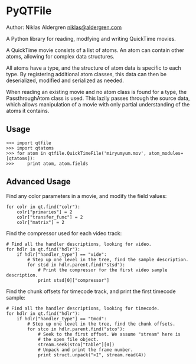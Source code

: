 PyQTFile
========

Author: Niklas Aldergren <niklas@aldergren.com>

A Python library for reading, modfying and writing QuickTime movies.

A QuickTime movie consists of a list of atoms. An atom can contain other
atoms, allowing for complex data structures.

All atoms have a type, and the structure of atom data is specific to each type.
By registering additional atom classes, this data can then be deserialized, modified 
and serialized as needed.

When reading an existing movie and no atom class is found for a type, the 
PassthroughAtom class is used. This lazily passes through the source data,
which allows manipulation of a movie with only partial understanding of the
atoms it contains.

Usage
-----

	>>> import qtfile
	>>> import qtatoms
	>>> for atom in qtfile.QuickTimeFile('miryumyum.mov', atom_modules=[qtatoms]):
	>>>		print atom, atom.fields

Advanced Usage
--------------

Find any color parameters in a movie, and modify the field values:

	for colr in qt.find("colr"):
		colr["primaries"] = 2
		colr["transfer_func"] = 2
		colr["matrix"] = 2

Find the compressor used for each video track:

	# Find all the handler descriptions, looking for video.
	for hdlr in qt.find("hdlr"):
		if hdlr["handler_type"] == "vide":
			# Step up one level in the tree, find the sample description.
			for stsd in hdlr.parent.find("stsd"):
				# Print the compressor for the first video sample description.
				print stsd[0]["compressor"]


Find the chunk offsets for timecode track, and print the first timecode sample:

	# Find all the handler descriptions, looking for timecode.
	for hdlr in qt.find("hdlr"):
		if hdlr["handler_type"] == "tmcd":
			# Step up one level in the tree, find the chunk offsets.
			for stco in hdlr.parent.find("stco"):
				# Seek to the first offset. We assume "stream" here is
				# the open file object.
				stream.seek(stco["table"][0])
				# Unpack and print the frame number.
				print struct.unpack(">I", stream.read(4))



